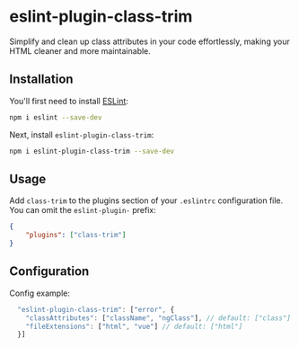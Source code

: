 # eslint-plugin-class-trim

Simplify and clean up class attributes in your code effortlessly, making your HTML cleaner and more
maintainable.

## Installation

You'll first need to install [ESLint](https://eslint.org/):

```sh
npm i eslint --save-dev
```

Next, install `eslint-plugin-class-trim`:

```sh
npm i eslint-plugin-class-trim --save-dev
```

## Usage

Add `class-trim` to the plugins section of your `.eslintrc` configuration file. You can omit the
`eslint-plugin-` prefix:

```json
{
	"plugins": ["class-trim"]
}
```

## Configuration

Config example:

```js
  "eslint-plugin-class-trim": ["error", {
    "classAttributes": ["className", "ngClass"], // default: ["class"]
    "fileExtensions": ["html", "vue"] // default: ["html"]
  }]
```
